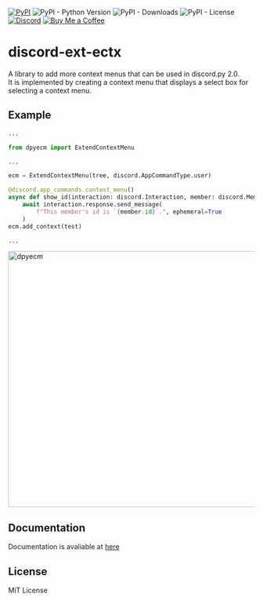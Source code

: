 [![PyPI](https://img.shields.io/pypi/v/dpyectx)](https://pypi.org/project/dpyectx/) ![PyPI - Python Version](https://img.shields.io/pypi/pyversions/dpyectx) ![PyPI - Downloads](https://img.shields.io/pypi/dm/dpyectx) ![PyPI - License](https://img.shields.io/pypi/l/dpyectx) [![Discord](https://img.shields.io/discord/777430548951728149?label=chat&logo=discord)](https://discord.gg/kfMwZUyGFG) [![Buy Me a Coffee](https://img.shields.io/badge/-tasuren-E9EEF3?label=Buy%20Me%20a%20Coffee&logo=buymeacoffee)](https://www.buymeacoffee.com/tasuren)
# discord-ext-ectx
A library to add more context menus that can be used in discord.py 2.0.  
It is implemented by creating a context menu that displays a select box for selecting a context menu.

## Example
```python
...

from dpyecm import ExtendContextMenu

...

ecm = ExtendContextMenu(tree, discord.AppCommandType.user)

@discord.app_commands.context_menu()
async def show_id(interaction: discord.Interaction, member: discord.Member):
    await interaction.response.send_message(
        f"This member's id is `{member.id}`.", ephemeral=True
    )
ecm.add_context(test)

...
```
<img width="522" alt="dpyecm" src="https://user-images.githubusercontent.com/45121209/180586407-91eff192-419b-4a78-ba8b-cf57a627c7ec.png">

## Documentation
Documentation is avaliable at [here](https://tasuren.github.io/dpyecm)

## License
MiT License